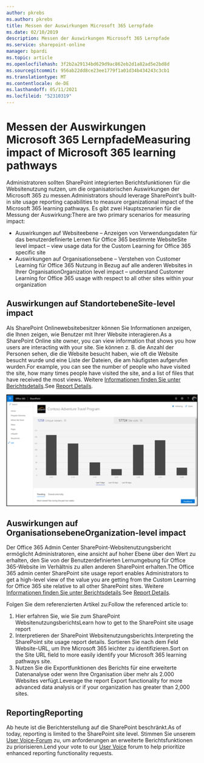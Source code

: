 ```yaml
---
author: pkrebs
ms.author: pkrebs
title: Messen der Auswirkungen Microsoft 365 Lernpfade
ms.date: 02/10/2019
description: Messen der Auswirkungen Microsoft 365 Lernpfade
ms.service: sharepoint-online
manager: bpardi
ms.topic: article
ms.openlocfilehash: 3f2b2a29134bd629d9ac862eb2d1a82ad5e2bd8d
ms.sourcegitcommit: 956ab22dd8ce23ee1779f1a01d34b434243c3cb1
ms.translationtype: MT
ms.contentlocale: de-DE
ms.lasthandoff: 05/11/2021
ms.locfileid: "52310319"
---
```

# <a name="measuring-impact-of-microsoft-365-learning-pathways"></a><span data-ttu-id="1074b-103">Messen der Auswirkungen Microsoft 365 Lernpfade</span><span class="sxs-lookup"><span data-stu-id="1074b-103">Measuring impact of Microsoft 365 learning pathways</span></span>

<span data-ttu-id="1074b-104">Administratoren sollten SharePoint integrierten Berichtsfunktionen für die Websitenutzung nutzen, um die organisatorischen Auswirkungen der Microsoft 365 zu messen.</span><span class="sxs-lookup"><span data-stu-id="1074b-104">Administrators should leverage SharePoint’s built-in site usage reporting capabilities to measure organizational impact of the Microsoft 365 learning pathways.</span></span> <span data-ttu-id="1074b-105">Es gibt zwei Hauptszenarien für die Messung der Auswirkung:</span><span class="sxs-lookup"><span data-stu-id="1074b-105">There are two primary scenarios for measuring impact:</span></span> 
- <span data-ttu-id="1074b-106">Auswirkungen auf Websiteebene – Anzeigen von Verwendungsdaten für das benutzerdefinierte Lernen für Office 365 bestimmte Website</span><span class="sxs-lookup"><span data-stu-id="1074b-106">Site level impact – view usage data for the Custom Learning for Office 365 specific site</span></span> 
- <span data-ttu-id="1074b-107">Auswirkungen auf Organisationsebene – Verstehen von Customer Learning für Office 365 Nutzung in Bezug auf alle anderen Websites in Ihrer Organisation</span><span class="sxs-lookup"><span data-stu-id="1074b-107">Organization level impact – understand Customer Learning for Office 365 usage with respect to all other sites within your organization</span></span>

## <a name="site-level-impact"></a><span data-ttu-id="1074b-108">Auswirkungen auf Standortebene</span><span class="sxs-lookup"><span data-stu-id="1074b-108">Site-level impact</span></span>

<span data-ttu-id="1074b-109">Als SharePoint Onlinewebsitebesitzer können Sie Informationen anzeigen, die Ihnen zeigen, wie Benutzer mit Ihrer Website interagieren.</span><span class="sxs-lookup"><span data-stu-id="1074b-109">As a SharePoint Online site owner, you can view information that shows you how users are interacting with your site.</span></span> <span data-ttu-id="1074b-110">Sie können z. B. die Anzahl der Personen sehen, die die Website besucht haben, wie oft die Website besucht wurde und eine Liste der Dateien, die am häufigsten aufgerufen wurden.</span><span class="sxs-lookup"><span data-stu-id="1074b-110">For example, you can see the number of people who have visited the site, how many times people have visited the site, and a list of files that have received the most views.</span></span> <span data-ttu-id="1074b-111">Weitere [Informationen finden Sie unter Berichtsdetails](https://support.office.com/article/view-usage-data-for-your-sharepoint-site-2fa8ddc2-c4b3-4268-8d26-a772dc55779e).</span><span class="sxs-lookup"><span data-stu-id="1074b-111">See [Report Details](https://support.office.com/article/view-usage-data-for-your-sharepoint-site-2fa8ddc2-c4b3-4268-8d26-a772dc55779e).</span></span> 

![Eine Beispielberichtsseite mit einem Balkendiagramm.](media/cg-measureimpactreport.png)

## <a name="organization-level-impact"></a><span data-ttu-id="1074b-113">Auswirkungen auf Organisationsebene</span><span class="sxs-lookup"><span data-stu-id="1074b-113">Organization-level impact</span></span>
<span data-ttu-id="1074b-114">Der Office 365 Admin Center SharePoint-Websitenutzungsbericht ermöglicht Administratoren, eine ansicht auf hoher Ebene über den Wert zu erhalten, den Sie von der Benutzerdefinierten Lernumgebung für Office 365-Website im Verhältnis zu allen anderen SharePoint erhalten.</span><span class="sxs-lookup"><span data-stu-id="1074b-114">The Office 365 admin center SharePoint site usage report enables Administrators to get a high-level view of the value you are getting from the Custom Learning for Office 365 site relative to all other SharePoint sites.</span></span> <span data-ttu-id="1074b-115">Weitere [Informationen finden Sie unter Berichtsdetails](/office365/admin/activity-reports/sharepoint-site-usage).</span><span class="sxs-lookup"><span data-stu-id="1074b-115">See [Report Details](/office365/admin/activity-reports/sharepoint-site-usage).</span></span>
 
<span data-ttu-id="1074b-116">Folgen Sie dem referenzierten Artikel zu:</span><span class="sxs-lookup"><span data-stu-id="1074b-116">Follow the referenced article to:</span></span> 
1. <span data-ttu-id="1074b-117">Hier erfahren Sie, wie Sie zum SharePoint Websitenutzungsberichts</span><span class="sxs-lookup"><span data-stu-id="1074b-117">Learn how to get to the SharePoint site usage report</span></span> 
2. <span data-ttu-id="1074b-118">Interpretieren der SharePoint Websitenutzungsberichts.</span><span class="sxs-lookup"><span data-stu-id="1074b-118">Interpreting the SharePoint site usage report details.</span></span> <span data-ttu-id="1074b-119">Sortieren Sie nach dem Feld Website-URL, um Ihre Microsoft 365 leichter zu identifizieren.</span><span class="sxs-lookup"><span data-stu-id="1074b-119">Sort on the Site URL field to more easily identify your Microsoft 365 learning pathways site.</span></span> 
3. <span data-ttu-id="1074b-120">Nutzen Sie die Exportfunktionen des Berichts für eine erweiterte Datenanalyse oder wenn Ihre Organisation über mehr als 2.000 Websites verfügt.</span><span class="sxs-lookup"><span data-stu-id="1074b-120">Leverage the report Export functionality for more advanced data analysis or if your organization has greater than 2,000 sites.</span></span> 

## <a name="reporting"></a><span data-ttu-id="1074b-121">Reporting</span><span class="sxs-lookup"><span data-stu-id="1074b-121">Reporting</span></span>

<span data-ttu-id="1074b-122">Ab heute ist die Berichterstellung auf die SharePoint beschränkt.</span><span class="sxs-lookup"><span data-stu-id="1074b-122">As of today, reporting is limited to the SharePoint site level.</span></span> <span data-ttu-id="1074b-123">Stimmen Sie unserem [User Voice-Forum](https://go.microsoft.com/fwlink/?linkid=2109552) zu, um anforderungen an erweiterte Berichtsfunktionen zu priorisieren.</span><span class="sxs-lookup"><span data-stu-id="1074b-123">Lend your vote to our [User Voice](https://go.microsoft.com/fwlink/?linkid=2109552) forum to help prioritize enhanced reporting functionality requests.</span></span>
